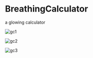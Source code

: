 # BreathingCalculator

a glowing calculator

![gc1](https://user-images.githubusercontent.com/119973072/232254250-e8bb8b2f-716c-4d8b-9ced-43a45c506d33.png)

![gc2](https://user-images.githubusercontent.com/119973072/232254257-1d00f256-0531-45b1-8631-808704e17921.png)

![gc3](https://user-images.githubusercontent.com/119973072/232254262-794ee492-b1db-41b7-af7e-324fe9d399d9.png)
